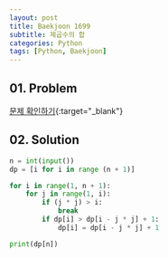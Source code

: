 ```yaml
---
layout: post
title: Baekjoon 1699
subtitle: 제곱수의 합
categories: Python
tags: [Python, Baekjoon]
---
```


## 01. Problem

[문제 확인하기](https://www.acmicpc.net/problem/1699){:target="_blank"}

## 02. Solution

```Python
n = int(input())
dp = [i for i in range (n + 1)]

for i in range(1, n + 1):
    for j in range(1, i):
        if (j * j) > i:
            break
        if dp[i] > dp[i - j * j] + 1:
            dp[i] = dp[i - j * j] + 1

print(dp[n])
```
